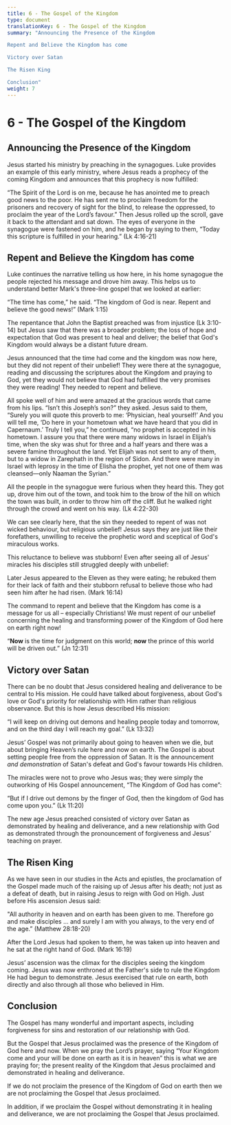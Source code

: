 ```yaml
---
title: 6 - The Gospel of the Kingdom
type: document
translationKey: 6 - The Gospel of the Kingdom
summary: "Announcing the Presence of the Kingdom	

Repent and Believe the Kingdom has come	

Victory over Satan	

The Risen King	

Conclusion"
weight: 7
---
```

# 6 - The Gospel of the Kingdom

## Announcing the Presence of the Kingdom

Jesus started his ministry by preaching in the synagogues. Luke provides an example of this early ministry, where Jesus reads a prophecy of the coming Kingdom and announces that this prophecy is now fulfilled:

“The Spirit of the Lord is on me, because he has anointed me to preach good news to the poor. He has sent me to proclaim freedom for the prisoners and recovery of sight for the blind, to release the oppressed, to proclaim the year of the Lord’s favour.” Then Jesus rolled up the scroll, gave it back to the attendant and sat down. The eyes of everyone in the synagogue were fastened on him, and he began by saying to them, “Today this scripture is fulfilled in your hearing.” (Lk 4:16-21)

## Repent and Believe the Kingdom has come

Luke continues the narrative telling us how here, in his home synagogue the people rejected his message and drove him away. This helps us to understand better Mark's three-line gospel that we looked at earlier:

“The time has come,” he said. “The kingdom of God is near. Repent and believe the good news!” (Mark 1:15)

The repentance that John the Baptist preached was from injustice (Lk 3:10-14) but Jesus saw that there was a broader problem; the loss of hope and expectation that God was present to heal and deliver; the belief that God's Kingdom would always be a distant future dream.

Jesus announced that the time had come and the kingdom was now here, but they did not repent of their unbelief! They were there at the synagogue, reading and discussing the scriptures about the Kingdom and praying to God, yet they would not believe that God had fulfilled the very promises they were reading! They needed to repent and believe.

All spoke well of him and were amazed at the gracious words that came from his lips. “Isn’t this Joseph’s son?” they asked. Jesus said to them, “Surely you will quote this proverb to me: ‘Physician, heal yourself!’ And you will tell me, ‘Do here in your hometown what we have heard that you did in Capernaum.’ Truly I tell you,” he continued, “no prophet is accepted in his hometown. I assure you that there were many widows in Israel in Elijah’s time, when the sky was shut for three and a half years and there was a severe famine throughout the land. Yet Elijah was not sent to any of them, but to a widow in Zarephath in the region of Sidon. And there were many in Israel with leprosy in the time of Elisha the prophet, yet not one of them was cleansed—only Naaman the Syrian.”

All the people in the synagogue were furious when they heard this. They got up, drove him out of the town, and took him to the brow of the hill on which the town was built, in order to throw him off the cliff. But he walked right through the crowd and went on his way. (Lk 4:22-30)

We can see clearly here, that the sin they needed to repent of was not wicked behaviour, but religious unbelief! Jesus says they are just like their forefathers, unwilling to receive the prophetic word and sceptical of God's miraculous works.

This reluctance to believe was stubborn! Even after seeing all of Jesus' miracles his disciples still struggled deeply with unbelief:

Later Jesus appeared to the Eleven as they were eating; he rebuked them for their lack of faith and their stubborn refusal to believe those who had seen him after he had risen. (Mark 16:14)

The command to repent and believe that the Kingdom has come is a message for us all – especially Christians! We must repent of our unbelief concerning the healing and transforming power of the Kingdom of God here on earth right now!

“**Now** is the time for judgment on this world; **now** the prince of this world will be driven out.” (Jn 12:31)

## Victory over Satan

There can be no doubt that Jesus considered healing and deliverance to be central to His mission. He could have talked about forgiveness, about God's love or God's priority for relationship with Him rather than religious observance. But this is how Jesus described His mission:

“I will keep on driving out demons and healing people today and tomorrow, and on the third day I will reach my goal.” (Lk 13:32)

Jesus’ Gospel was not primarily about going to heaven when we die, but about bringing Heaven’s rule here and now on earth. The Gospel is about setting people free from the oppression of Satan. It is the announcement *and demonstration* of Satan's defeat and God's favour towards His children.

The miracles were not to prove who Jesus was; they were simply the outworking of His Gospel announcement, “The Kingdom of God has come”:

“But if I drive out demons by the finger of God, then the kingdom of God has come upon you.” (Lk 11:20)

The new age Jesus preached consisted of victory over Satan as demonstrated by healing and deliverance, and a new relationship with God as demonstrated through the pronouncement of forgiveness and Jesus’ teaching on prayer.

## The Risen King

As we have seen in our studies in the Acts and epistles, the proclamation of the Gospel made much of the raising up of Jesus after his death; not just as a defeat of death, but in raising Jesus to reign with God on High. Just before His ascension Jesus said:

"All authority in heaven and on earth has been given to me. Therefore go and make disciples ... and surely I am with you always, to the very end of the age.” (Matthew 28:18-20)

After the Lord Jesus had spoken to them, he was taken up into heaven and he sat at the right hand of God. (Mark 16:19)

Jesus’ ascension was the climax for the disciples seeing the kingdom coming. Jesus was now enthroned at the Father's side to rule the Kingdom He had begun to demonstrate. Jesus exercised that rule on earth, both directly and also through all those who believed in Him.

## Conclusion

The Gospel has many wonderful and important aspects, including forgiveness for sins and restoration of our relationship with God.

But the Gospel that Jesus proclaimed was the presence of the Kingdom of God here and now. When we pray the Lord’s prayer, saying “Your Kingdom come and your will be done on earth as it is in heaven” this is what we are praying for; the present reality of the Kingdom that Jesus proclaimed and demonstrated in healing and deliverance.

If we do not proclaim the presence of the Kingdom of God on earth then we are not proclaiming the Gospel that Jesus proclaimed.

In addition, if we proclaim the Gospel without demonstrating it in healing and deliverance, we are not proclaiming the Gospel that Jesus proclaimed.
